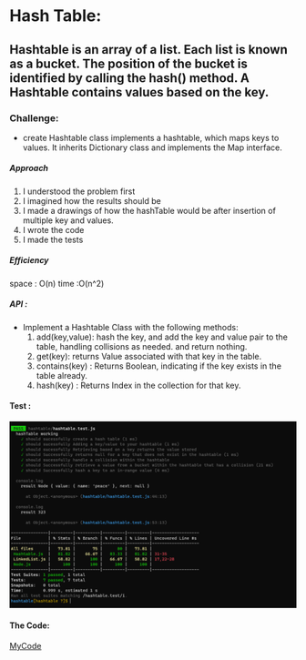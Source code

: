 # Hash Table:

## Hashtable is an array of a list. Each list is known as a bucket. The position of the bucket is identified by calling the hash() method. A Hashtable contains values based on the key.

### Challenge:
  * create Hashtable class implements a hashtable, which maps keys to values. It inherits Dictionary class and implements the Map interface.
  
##### Approach

1. I understood the problem first
2. I imagined how the results should be
3. I made a drawings of how the hashTable would be after     insertion of multiple key and values.
4. I wrote the code
5. I made the tests

##### Efficiency
 space : O(n)
 time :O(n^2)

##### API :
  * Implement a Hashtable Class with the following methods:
    1. add(key,value): hash the key, and add the key and value pair to the table, handling collisions as needed. and return nothing.
    2. get(key): returns Value associated with that key in the table.
    3. contains(key) : Returns Boolean, indicating if the key exists in the table already.
    4. hash(key) : Returns Index in the collection for that key.

#### Test :
![testImage](testHashTable.PNG)

#### The Code:
[MyCode](https://github.com/Sukina12/401-data-structures-and-algorithms/blob/main/javascript/hashtable/Hashtable.js)

